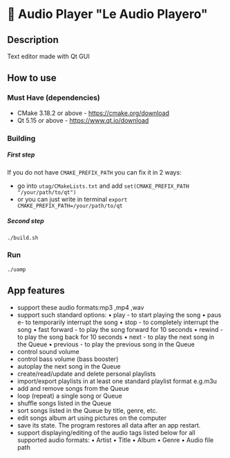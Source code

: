 # 💽 Audio Player "Le Audio Playero"

## Description
Text editor made with Qt GUI

## How to use

### Must Have (dependencies)
- CMake 3.18.2 or above - https://cmake.org/download
- Qt 5.15 or above - https://www.qt.io/download

### Building
##### First step
If you do not have ```CMAKE_PREFIX_PATH``` you can fix it in 2 ways:
- go into ```utag/CMakeLists.txt``` and add ```set(CMAKE_PREFIX_PATH "/your/path/to/qt")```
- or you can just write in terminal ```export CMAKE_PREFIX_PATH=/your/path/to/qt```

##### Second step
    ./build.sh

### Run
    ./uamp 

## App features
- support these audio formats:mp3 ,mp4 ,wav
- support such standard options:
	• play - to start playing the song
	• paus e- to temporarily interrupt the song
	• stop - to completely interrupt the song
	• fast forward - to play the song forward for 10 seconds
	• rewind - to play the song back for 10 seconds
	• next - to play the next song in the Queue
	• previous - to play the previous song in the Queue
- control sound volume
- control bass volume (bass booster)
- autoplay the next song in the Queue
- create/read/update and delete personal playlists
- import/export playlists in at least one standard playlist format e.g.m3u
- add and remove songs from the Queue
- loop (repeat) a single song or Queue
- shuffle songs listed in the Queue
- sort songs listed in the Queue by title, genre, etc.
- edit songs album art using pictures on the computer
- save its state. The program restores all data after an app restart. 
- support displaying/editing of the audio tags listed below for all supported audio formats:
	• Artist
	• Title
	• Album
	• Genre
	• Audio file path
